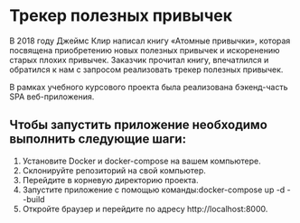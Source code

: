 # Трекер полезных привычек
В 2018 году Джеймс Клир написал книгу «Атомные привычки», которая посвящена приобретению новых полезных привычек и 
искоренению старых плохих привычек. Заказчик прочитал книгу, впечатлился и обратился к нам с запросом реализовать трекер 
полезных привычек.

В рамках учебного курсового проекта была реализована бэкенд-часть SPA веб-приложения.

## Чтобы запустить приложение необходимо выполнить следующие шаги:
1. Установите Docker и docker-compose на вашем компьютере.
2. Склонируйте репозиторий на свой компьютер.
3. Перейдите в корневую директорию проекта.
4. Запустите приложение с помощью команды:docker-compose up -d --build
5. Откройте браузер и перейдите по адресу http://localhost:8000.
